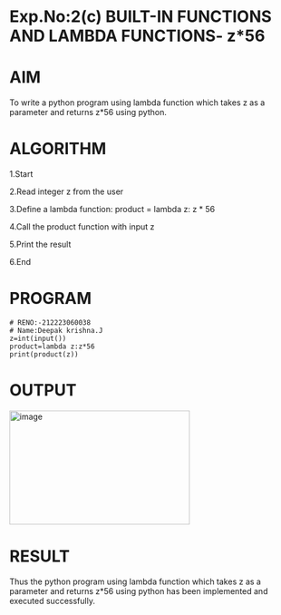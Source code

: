 # Exp.No:2(c) BUILT-IN FUNCTIONS AND LAMBDA FUNCTIONS- z*56

# AIM
To write a python program using lambda function which takes z as a parameter and returns z*56 using python.

# ALGORITHM
1.Start

2.Read integer z from the user

3.Define a lambda function: product = lambda z: z * 56

4.Call the product function with input z

5.Print the result

6.End

# PROGRAM
```
# RENO:-212223060038
# Name:Deepak krishna.J
z=int(input())
product=lambda z:z*56
print(product(z))
```
# OUTPUT
<img width="318" height="201" alt="image" src="https://github.com/user-attachments/assets/2f43c5f0-8320-42b8-9fd0-beb9d303adb3" />


# RESULT
Thus the python program using lambda function which takes z as a parameter and returns z*56 using python has been implemented and executed successfully.
